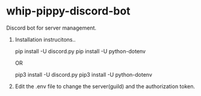 # whip-pippy-discord-bot
Discord bot for server management. 


1. Installation instrucitons.. 
	
	pip install -U discord.py
	pip install -U python-dotenv

	OR
	 
	pip3 install -U discord.py
	pip3 install -U python-dotenv
	
2. Edit the .env file to change the server(guild) and the authorization token.

 